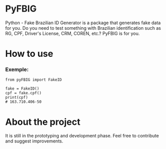 # PyFBIG
Python - Fake Brazilian ID Generator is a package that generates fake data for you. Do you need to test something with Brazilian identification such as RG, CPF, Driver's License, CRM, COREN, etc.? PyFBIG is for you.

# How to use
### Exemple:

```
from pyFBIG import FakeID

fake = FakeID()
cpf = fake.cpf()
print(cpf)
# 163.710.406-50
```

# About the project
It is still in the prototyping and development phase. Feel free to contribute and suggest improvements.
